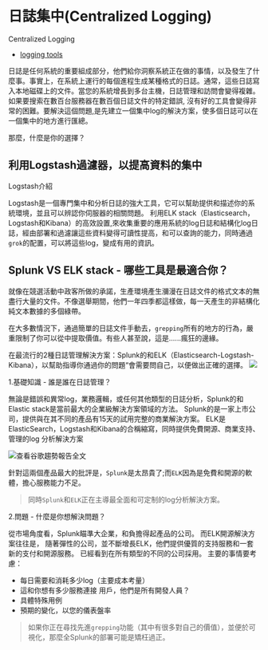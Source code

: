 
# 日誌集中(Centralized Logging)

Centralized Logging
- [logging tools](http://jasonwilder.com/blog/2012/01/03/centralized-logging/)

日誌是任何系統的重要組成部分，他們給你洞察系統正在做的事情，以及發生了什麼事。事實上，在系統上運行的每個進程生成某種格式的日誌。通常，這些日誌寫入本地磁碟上的文件。當您的系統增長到多台主機，日誌管理和訪問會變得複雜。如果要搜索在數百台服務器在數百個日誌文件的特定錯誤, 沒有好的工具會變得非常的困難。要解決這個問題,是先建立一個集中log的解決方案，使多個日誌可以在一個集中的地方進行匯總。

那麼，什麼是你的選擇？

## 利用Logstash過濾器，以提高資料的集中

Logstash介紹

Logstash是一個專門集中和分析日誌的強大工具，它可以幫助提供和描述你的系統環境，並且可以辨認你伺服器的相關問題。
利用ELK stack（Elasticsearch，Logstash和Kibana）的高效設置,來收集重要的應用系統的log日誌和結構化log日誌，經由部署和過濾讓這些資料變得可讀性提高，和可以查詢的能力，同時通過`grok`的配置，可以將這些log，變成有用的資訊。

## Splunk VS ELK stack - 哪些工具是最適合你？

就像在競選活動中政客所做的承諾，生產環境產生瀰漫在日誌文件的格式文本的無盡行大量的文件。不像選舉期間，他們一年四季都這樣做，每一天產生的非結構化純文本數據的多個綠帶。

在大多數情況下，通過簡單的日誌文件手動去，`grepping`所有的地方的行為，嚴重限制了你可以從中提取價值。有些人甚至說，這是......瘋狂的邊緣。

在最流行的2種日誌管理解決方案：Splunk的和ELK（Elasticsearch-Logstash-Kibana），以幫助指導你通過你的問題“會需要問自己，以便做出正確的選擇。
![][splunk-elk]


1.基礎知識 - 誰是誰在日誌管理？

無論是錯誤和異常log，業務邏輯，或任何其他類型的日誌分析，Splunk的和Elastic stack是當前最大的企業級解決方案領域的方法。 Splunk的是一家上市公司，提供與在其不同的產品有15天的試用完整的商業解決方案。 ELK是ElasticSearch，Logstash和Kibana的合稱縮寫，同時提供免費開源、商業支持、管理的log 分析解決方案


![查看谷歌趨勢報告全文][elk-trend]

針對這兩個產品最大的批評是，`Splunk`是太昂貴了;而`ELK`因為是免費和開源的軟體，擔心服務能力不足。

> 同時`Splunk`和`ELK`正在主導最全面和可定制的log分析解決方案。



2.問題 - 什麼是你想解決問題？

從市場角度看，Splunk瞄準大企業，和負擔得起產品的公司。 而ELK開源解決方案往往是， 隨著彈性的公司，並不斷增長ELK，他們提供優質的支持服務和一套新的支付和開源服務。 已經看到在所有類型的不同的公司採用。
主要的事情要考慮：

- 每日需要和消耗多少log（主要成本考量）
- 這和你想有多少服務連接 用戶，他們是所有開發人員？
- 具體特殊用例
- 預期的變化，以您的儀表盤率

> 如果你正在尋找先進`grepping`功能（其中有很多對自己的價值），並便於可視化，那麼全Splunk的部署可能是矯枉過正。


[splunk-elk]:http://384uqqh5pka2ma24ild282mv.wpengine.netdna-cdn.com/wp-content/uploads/2016/02/splunk-elk.png

[elk-trend]:http://384uqqh5pka2ma24ild282mv.wpengine.netdna-cdn.com/wp-content/uploads/2016/02/splunk-elk-trends.png
